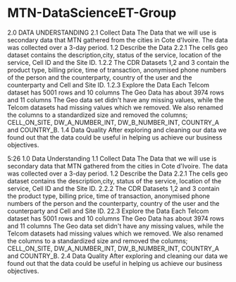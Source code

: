 # MTN-DataScienceET-Group

2.0 DATA UNDERSTANDING
2.1 Collect Data
The Data that we will use is secondary data that MTN gathered from the cities in Cote d'Ivoire. The data was collected over a 3-day period.
1.2 Describe the Data 2.2.1
The cells geo dataset contains the description,city, status of the service, location of the service, Cell ID and the Site ID.
1.2.2
The CDR Datasets 1,2 and 3 contain the product type, billing price, time of transaction, anonymised phone numbers of the person and the counterparty, country of the user and the counterparty and Cell and Site ID.
1.2.3 Explore the Data
Each Telcom dataset has 5001 rows and 10 columns
The Geo Data has about 3974 rows and 11 columns
The Geo data set didn't have any missing values, while the Telcom datasets had missing values which we removed.
We also renamed the columns to a standardized size and removed the columns; CELL_ON_SITE, DW_A_NUMBER_INT, DW_B_NUMBER_INT, COUNTRY_A and COUNTRY_B.
1.4 Data Quality After exploring and cleaning our data we found out that the data could be useful in helping us achieve our business objectives.





5:26
1.0 Data Understanding
1.1 Collect Data
The Data that we will use is secondary data that MTN gathered from the cities in Cote d'Ivoire. The data was collected over a 3-day period.
1.2 Describe the Data 2.2.1
The cells geo dataset contains the description,city, status of the service, location of the service, Cell ID and the Site ID.
2.2.2
The CDR Datasets 1,2 and 3 contain the product type, billing price, time of transaction, anonymised phone numbers of the person and the counterparty, country of the user and the counterparty and Cell and Site ID.
22.3 Explore the Data
Each Telcom dataset has 5001 rows and 10 columns
The Geo Data has about 3974 rows and 11 columns
The Geo data set didn't have any missing values, while the Telcom datasets had missing values which we removed.
We also renamed the columns to a standardized size and removed the columns; CELL_ON_SITE, DW_A_NUMBER_INT, DW_B_NUMBER_INT, COUNTRY_A and COUNTRY_B.
2.4 Data Quality After exploring and cleaning our data we found out that the data could be useful in helping us achieve our business objectives.
